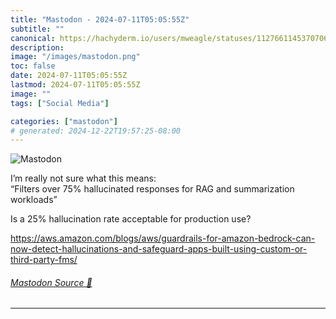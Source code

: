 ```yaml
---
title: "Mastodon - 2024-07-11T05:05:55Z"
subtitle: ""
canonical: https://hachyderm.io/users/mweagle/statuses/112766114537070631
description:
image: "/images/mastodon.png"
toc: false
date: 2024-07-11T05:05:55Z
lastmod: 2024-07-11T05:05:55Z
image: ""
tags: ["Social Media"]

categories: ["mastodon"]
# generated: 2024-12-22T19:57:25-08:00
---
```

![Mastodon](/images/mastodon.png)

<p>I’m really not sure what this means:<br />“Filters over 75% hallucinated responses for RAG and summarization workloads”</p><p>Is a 25% hallucination rate acceptable for production use?</p><p><a href="https://aws.amazon.com/blogs/aws/guardrails-for-amazon-bedrock-can-now-detect-hallucinations-and-safeguard-apps-built-using-custom-or-third-party-fms/" target="_blank" rel="nofollow noopener noreferrer" translate="no"><span class="invisible">https://</span><span class="ellipsis">aws.amazon.com/blogs/aws/guard</span><span class="invisible">rails-for-amazon-bedrock-can-now-detect-hallucinations-and-safeguard-apps-built-using-custom-or-third-party-fms/</span></a></p>


###### [Mastodon Source 🐘](https://hachyderm.io/@mweagle/112766114537070631)

___
